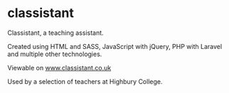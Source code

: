 # classistant
Classistant, a teaching assistant.

Created using HTML and SASS, JavaScript with jQuery, PHP with Laravel and multiple other technologies.

Viewable on www.classistant.co.uk

Used by a selection of teachers at Highbury College.
